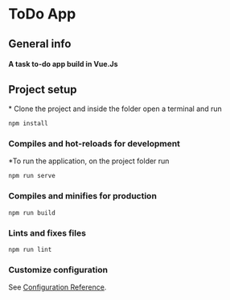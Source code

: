 # ToDo App

## General info

#### A task to-do app build in Vue.Js

## Project setup

\* Clone the project and inside the folder open a terminal and run

```
npm install
```

### Compiles and hot-reloads for development

\*To run the application, on the project folder run

```
npm run serve
```

### Compiles and minifies for production

```
npm run build
```

### Lints and fixes files

```
npm run lint
```

### Customize configuration

See [Configuration Reference](https://cli.vuejs.org/config/).
